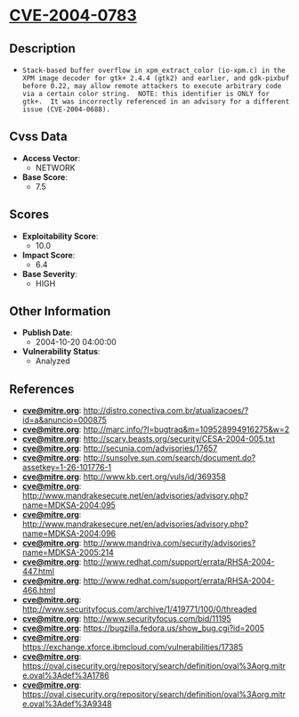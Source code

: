 
# [CVE-2004-0783](https://cve.mitre.org/cgi-bin/cvename.cgi?name=CVE-2004-0783)

## Description

- `Stack-based buffer overflow in xpm_extract_color (io-xpm.c) in the XPM image decoder for gtk+ 2.4.4 (gtk2) and earlier, and gdk-pixbuf before 0.22, may allow remote attackers to execute arbitrary code via a certain color string.  NOTE: this identifier is ONLY for gtk+.  It was incorrectly referenced in an advisory for a different issue (CVE-2004-0688).`

## Cvss Data

- **Access Vector**:
  - NETWORK
- **Base Score**:
  - 7.5

## Scores

- **Exploitability Score**:
  - 10.0
- **Impact Score**:
  - 6.4
- **Base Severity**:
  - HIGH

## Other Information

- **Publish Date**:
  - 2004-10-20 04:00:00
- **Vulnerability Status**:
  - Analyzed

## References

- **cve@mitre.org**: http://distro.conectiva.com.br/atualizacoes/?id=a&anuncio=000875
- **cve@mitre.org**: http://marc.info/?l=bugtraq&m=109528994916275&w=2
- **cve@mitre.org**: http://scary.beasts.org/security/CESA-2004-005.txt
- **cve@mitre.org**: http://secunia.com/advisories/17657
- **cve@mitre.org**: http://sunsolve.sun.com/search/document.do?assetkey=1-26-101776-1
- **cve@mitre.org**: http://www.kb.cert.org/vuls/id/369358
- **cve@mitre.org**: http://www.mandrakesecure.net/en/advisories/advisory.php?name=MDKSA-2004:095
- **cve@mitre.org**: http://www.mandrakesecure.net/en/advisories/advisory.php?name=MDKSA-2004:096
- **cve@mitre.org**: http://www.mandriva.com/security/advisories?name=MDKSA-2005:214
- **cve@mitre.org**: http://www.redhat.com/support/errata/RHSA-2004-447.html
- **cve@mitre.org**: http://www.redhat.com/support/errata/RHSA-2004-466.html
- **cve@mitre.org**: http://www.securityfocus.com/archive/1/419771/100/0/threaded
- **cve@mitre.org**: http://www.securityfocus.com/bid/11195
- **cve@mitre.org**: https://bugzilla.fedora.us/show_bug.cgi?id=2005
- **cve@mitre.org**: https://exchange.xforce.ibmcloud.com/vulnerabilities/17385
- **cve@mitre.org**: https://oval.cisecurity.org/repository/search/definition/oval%3Aorg.mitre.oval%3Adef%3A1786
- **cve@mitre.org**: https://oval.cisecurity.org/repository/search/definition/oval%3Aorg.mitre.oval%3Adef%3A9348

